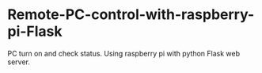 # Remote-PC-control-with-raspberry-pi-Flask
PC turn on and check status. Using raspberry pi with python Flask web server. 
